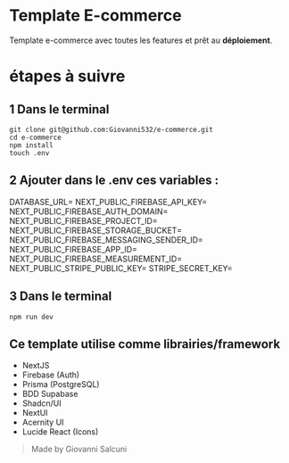 # Template E-commerce

Template e-commerce avec toutes les features et prêt au **déploiement**.

# étapes à suivre
1 Dans le terminal
 --
 
    git clone git@github.com:Giovanni532/e-commerce.git
    cd e-commerce
    npm install
    touch .env
   2 Ajouter dans le .env ces variables :
   -- 
   DATABASE_URL=
   NEXT_PUBLIC_FIREBASE_API_KEY=
   NEXT_PUBLIC_FIREBASE_AUTH_DOMAIN=
   NEXT_PUBLIC_FIREBASE_PROJECT_ID=
   NEXT_PUBLIC_FIREBASE_STORAGE_BUCKET=
   NEXT_PUBLIC_FIREBASE_MESSAGING_SENDER_ID=
   NEXT_PUBLIC_FIREBASE_APP_ID=
   NEXT_PUBLIC_FIREBASE_MEASUREMENT_ID=
   NEXT_PUBLIC_STRIPE_PUBLIC_KEY=
   STRIPE_SECRET_KEY=
   
 3 Dans le terminal 
 --
 

    npm run dev

## Ce template utilise comme librairies/framework

 - NextJS
 - Firebase (Auth)
 - Prisma (PostgreSQL)
 - BDD Supabase
 - Shadcn/UI
 - NextUI
 - Acernity UI
 - Lucide React (Icons)

> Made by Giovanni Salcuni 